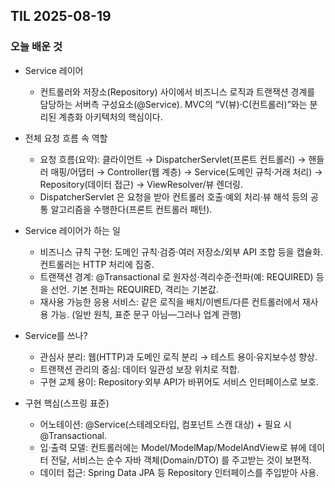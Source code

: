 ## TIL 2025-08-19

### 오늘 배운 것

- Service 레이어
  -  컨트롤러와 저장소(Repository) 사이에서 비즈니스 로직과 트랜잭션 경계를 담당하는 서버측 구성요소(@Service). MVC의 “V(뷰)·C(컨트롤러)”와는 분리된 계층화 아키텍처의 핵심이다. 


- 전체 요청 흐름 속 역할

  - 요청 흐름(요약): 클라이언트 → DispatcherServlet(프론트 컨트롤러) → 핸들러 매핑/어댑터 → Controller(웹 계층) → Service(도메인 규칙·거래 처리) → Repository(데이터 접근) → ViewResolver/뷰 렌더링. 
  - DispatcherServlet 은 요청을 받아 컨트롤러 호출·예외 처리·뷰 해석 등의 공통 알고리즘을 수행한다(프론트 컨트롤러 패턴). 


- Service 레이어가 하는 일
  - 비즈니스 규칙 구현: 도메인 규칙·검증·여러 저장소/외부 API 조합 등을 캡슐화. 컨트롤러는 HTTP 처리에 집중. 
  - 트랜잭션 경계: @Transactional 로 원자성·격리수준·전파(예: REQUIRED) 등을 선언. 기본 전파는 REQUIRED, 격리는 기본값. 
  - 재사용 가능한 응용 서비스: 같은 로직을 배치/이벤트/다른 컨트롤러에서 재사용 가능. (일반 원칙, 표준 문구 아님—그러나 업계 관행)

- Service를 쓰나?
  - 관심사 분리: 웹(HTTP)과 도메인 로직 분리 → 테스트 용이·유지보수성 향상. 
  - 트랜잭션 관리의 중심: 데이터 일관성 보장 위치로 적합. 
  - 구현 교체 용이: Repository·외부 API가 바뀌어도 서비스 인터페이스로 보호.

- 구현 핵심(스프링 표준)
  - 어노테이션: @Service(스테레오타입, 컴포넌트 스캔 대상) + 필요 시 @Transactional. 
  - 입·출력 모델: 컨트롤러에는 Model/ModelMap/ModelAndView로 뷰에 데이터 전달, 서비스는 순수 자바 객체(Domain/DTO) 를 주고받는 것이 보편적. 
  - 데이터 접근: Spring Data JPA 등 Repository 인터페이스를 주입받아 사용.